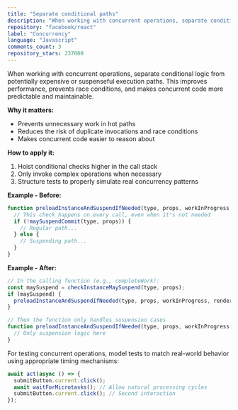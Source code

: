 ```yaml
---
title: "Separate conditional paths"
description: "When working with concurrent operations, separate conditional logic from potentially expensive or suspenseful execution paths. This improves performance, prevents race conditions, and makes concurrent code more predictable and maintainable."
repository: "facebook/react"
label: "Concurrency"
language: "Javascript"
comments_count: 3
repository_stars: 237000
---
```


When working with concurrent operations, separate conditional logic from potentially expensive or suspenseful execution paths. This improves performance, prevents race conditions, and makes concurrent code more predictable and maintainable.

**Why it matters:**
- Prevents unnecessary work in hot paths
- Reduces the risk of duplicate invocations and race conditions
- Makes concurrent code easier to reason about

**How to apply it:**
1. Hoist conditional checks higher in the call stack
2. Only invoke complex operations when necessary
3. Structure tests to properly simulate real concurrency patterns

**Example - Before:**
```js
function preloadInstanceAndSuspendIfNeeded(type, props, workInProgress, renderLanes) {
  // This check happens on every call, even when it's not needed
  if (!maySuspendCommit(type, props)) {
    // Regular path...
  } else {
    // Suspending path...
  }
}
```

**Example - After:**
```js
// In the calling function (e.g., completeWork):
const maySuspend = checkInstanceMaySuspend(type, props);
if (maySuspend) {
  preloadInstanceAndSuspendIfNeeded(type, props, workInProgress, renderLanes);
}

// Then the function only handles suspension cases
function preloadInstanceAndSuspendIfNeeded(type, props, workInProgress, renderLanes) {
  // Only suspension logic here
}
```

For testing concurrent operations, model tests to match real-world behavior using appropriate timing mechanisms:
```js
await act(async () => {
  submitButton.current.click();
  await waitForMicrotasks(); // Allow natural processing cycles
  submitButton.current.click(); // Second interaction
});
```